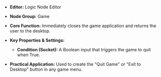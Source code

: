 

- **Editor:** Logic Node Editor
    
- **Node Group:** Game
    
- **Core Function:** Immediately closes the game application and returns the user to the desktop.
    
- **Key Properties & Settings:**
    
    - **Condition (Socket):** A Boolean input that triggers the game to quit when True.
        
- **Practical Application:** Used to create the "Quit Game" or "Exit to Desktop" button in any game menu.
